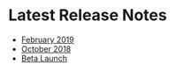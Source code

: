 # Latest Release Notes

 - [February 2019](release_notes/2019-02-15/february-2019.md)
 - [October 2018](https://medium.com/gitpod/gitpod-october-2018-release-672c91294b40)
 - [Beta Launch](https://medium.com/gitpod/gitpod-gitpod-online-ide-for-github-6296b907a886)